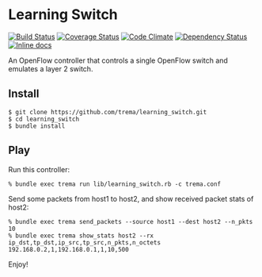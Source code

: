 Learning Switch
===============

[![Build Status](http://img.shields.io/travis/trema/learning_switch/develop.svg?style=flat)][travis]
[![Coverage Status](http://img.shields.io/coveralls/trema/learning_switch/develop.svg?style=flat)][coveralls]
[![Code Climate](http://img.shields.io/codeclimate/github/trema/learning_switch.svg?style=flat)][codeclimate]
[![Dependency Status](http://img.shields.io/gemnasium/trema/learning_switch.svg?style=flat)][gemnasium]
[![Inline docs](http://inch-ci.org/github/trema/learning_switch.png?branch=develop)][inch]

An OpenFlow controller that controls a single OpenFlow switch and
emulates a layer 2 switch.

[travis]: http://travis-ci.org/trema/learning_switch
[coveralls]: https://coveralls.io/r/trema/learning_switch
[codeclimate]: https://codeclimate.com/github/trema/learning_switch
[gemnasium]: https://gemnasium.com/trema/learning_switch
[inch]: http://inch-ci.org/github/trema/learning_switch

Install
-------

```
$ git clone https://github.com/trema/learning_switch.git
$ cd learning_switch
$ bundle install
```


Play
----

Run this controller:

```
% bundle exec trema run lib/learning_switch.rb -c trema.conf
```

Send some packets from host1 to host2, and show received packet stats
of host2:

```
% bundle exec trema send_packets --source host1 --dest host2 --n_pkts 10
% bundle exec trema show_stats host2 --rx
ip_dst,tp_dst,ip_src,tp_src,n_pkts,n_octets
192.168.0.2,1,192.168.0.1,1,10,500
```

Enjoy!
